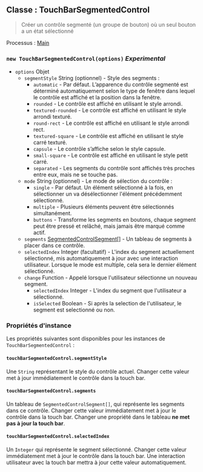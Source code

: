 ## Classe : TouchBarSegmentedControl

> Créer un contrôle segmenté (un groupe de bouton) où un seul bouton a un état sélectionné

Processus : [Main](../tutorial/application-architecture.md#main-and-renderer-processes)

### `new TouchBarSegmentedControl(options)` *Experimental*

* `options` Objet 
  * `segmentStyle` String (optionnel) - Style des segments : 
    * `automatic` - Par défaut. L’apparence du contrôle segmenté est déterminé automatiquement selon le type de fenêtre dans lequel le contrôle est affiché et la position dans la fenêtre.
    * `rounded` - Le contrôle est affiché en utilisant le style arrondi.
    * `textured-rounded` - Le contrôle est affiché en utilisant le style arrondi texturé.
    * `round-rect` - Le contrôle est affiché en utilisant le style arrondi rect.
    * `textured-square` - Le contrôle est affiché en utilisant le style carré texturé.
    * `capsule` - Le contrôle s’affiche selon le style capsule.
    * `small-square` - Le contrôle est affiché en utilisant le style petit carré.
    * `separated` - Les segments du contrôle sont affichés très proches entre eux, mais ne se touche pas.
  * `mode` String (optionnel) - Le mode de sélection du contrôle : 
    * `single` - Par défaut. Un élément sélectionné à la fois, en sélectionner un va désélectionner l'élément précédemment sélectionné.
    * `multiple` - Plusieurs éléments peuvent être sélectionnés simultanément.
    * `buttons` - Transforme les segments en boutons, chaque segment peut être pressé et relâché, mais jamais être marqué comme actif.
  * `segments` [SegmentedControlSegment[]](structures/segmented-control-segment.md) - Un tableau de segments à placer dans ce contrôle.
  * `selectedIndex` Integer (facultatif) - L'index du segment actuellement sélectionné, mis automatiquement à jour avec une interaction utilisateur. Lorsque le mode est multiple, cela sera le dernier élément sélectionné.
  * `change` Function - Appelé lorsque l'utilisateur sélectionne un nouveau segment. 
    * `selectedIndex` Integer - L'index du segment que l'utilisateur a sélectionné.
    * `isSelected` Boolean - Si après la selection de l'utilisateur, le segment est selectionné ou non.

### Propriétés d'instance

Les propriétés suivantes sont disponibles pour les instances de `TouchBarSegmentedControl` :

#### `touchBarSegmentedControl.segmentStyle`

Une `String` représentant le style du contrôle actuel. Changer cette valeur met à jour immédiatement le contrôle dans la touch bar.

#### `touchBarSegmentedControl.segments`

Un tableau de `SegmentedControlSegment[]`, qui représente les segments dans ce contrôle. Changer cette valeur immédiatement met à jour le contrôle dans la touch bar. Changer une propriété dans le tableau **ne met pas à jour la touch bar**.

#### `touchBarSegmentedControl.selectedIndex`

Un `Integer` qui représente le segment sélectionné. Changer cette valeur immédiatement met à jour le contrôle dans la touch bar. Une interaction utilisateur avec la touch bar mettra à jour cette valeur automatiquement.